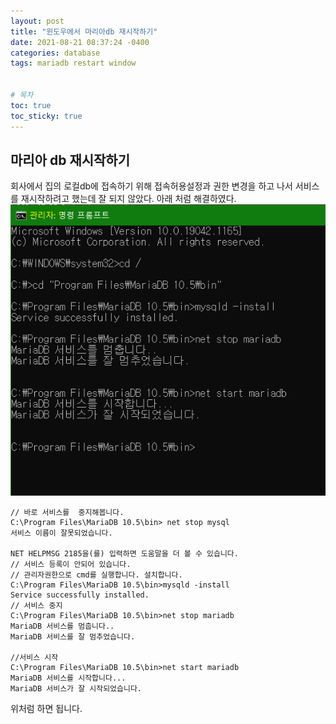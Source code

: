 ```yaml
---
layout: post
title: "윈도우에서 마리아db 재시작하기"
date: 2021-08-21 08:37:24 -0400
categories: database
tags: mariadb restart window


# 목차
toc: true  
toc_sticky: true
---
```

    
## 마리아 db 재시작하기
회사에서 집의 로컬db에 접속하기 위해 접속허용설정과 권한 변경을 하고 나서 서비스를 재시작하려고 했는데 잘 되지 않았다.
아래 처럼 해결하였다.
![관리자 권한 cmd](https://github.com/JungMockdan/jungmockdan.github.com/blob/gh-pages/assets/images/post/cmd-mariadb-restart.PNG?raw=true)
```shell
// 바로 서비스를  중지해봅니다.
C:\Program Files\MariaDB 10.5\bin> net stop mysql
서비스 이름이 잘못되었습니다.

NET HELPMSG 2185을(를) 입력하면 도움말을 더 볼 수 있습니다.
// 서비스 등록이 안되어 있습니다.
// 관리자권한으로 cmd를 실행합니다. 설치합니다.
C:\Program Files\MariaDB 10.5\bin>mysqld -install
Service successfully installed.
// 서비스 중지
C:\Program Files\MariaDB 10.5\bin>net stop mariadb
MariaDB 서비스를 멈춥니다..
MariaDB 서비스를 잘 멈추었습니다.

//서비스 시작
C:\Program Files\MariaDB 10.5\bin>net start mariadb
MariaDB 서비스를 시작합니다...
MariaDB 서비스가 잘 시작되었습니다.
```

위처럼 하면 됩니다.